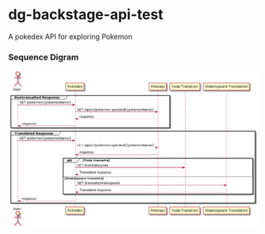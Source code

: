 # dg-backstage-api-test
A pokedex API for exploring Pokemon

### Sequence Digram
![Sequence Diagram](https://raw.githubusercontent.com/dan-gaskin/dg-backstage-api-test/main/docs/img/pokemon_sequence.png)